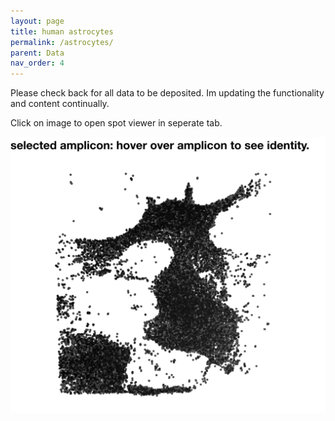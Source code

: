 ```yaml
---
layout: page
title: human astrocytes
permalink: /astrocytes/
parent: Data
nav_order: 4
---
```


Please check back for all data to be deposited. Im updating the functionality and content continually.

Click on image to open spot viewer in seperate tab.

<div class="video-container">
<a href="https://present.histo.io" target="_blank">
<img src="/assets/img/webinterface.png">
</a>
</div>
